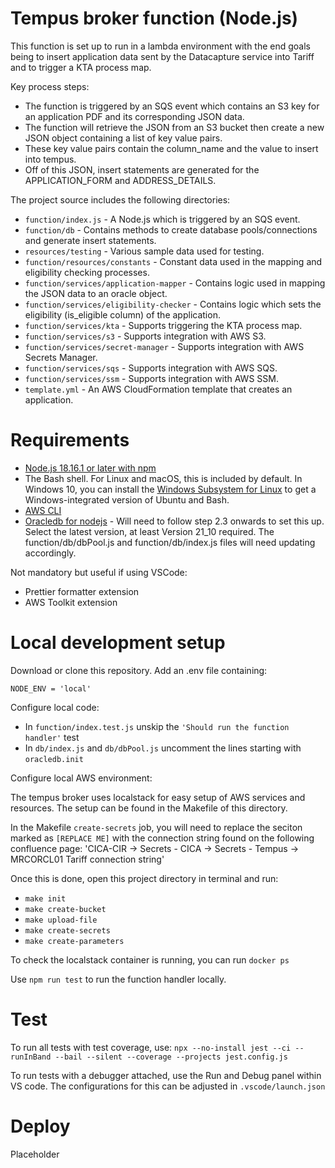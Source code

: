 # Tempus broker function (Node.js)
This function is set up to run in a lambda environment with the end goals being to insert application data sent by the Datacapture service into Tariff and to trigger a KTA process map.

Key process steps:

- The function is triggered by an SQS event which contains an S3 key for an application PDF and its corresponding JSON data.
- The function will retrieve the JSON from an S3 bucket then create a new JSON object containing a list of key value pairs.
- These key value pairs contain the column_name and the value to insert into tempus.
- Off of this JSON, insert statements are generated for the APPLICATION_FORM and ADDRESS_DETAILS.

The project source includes the following directories:

- `function/index.js` - A Node.js which is triggered by an SQS event.
- `function/db` - Contains methods to create database pools/connections and generate insert statements.
- `resources/testing` - Various sample data used for testing.
- `function/resources/constants` - Constant data used in the mapping and eligibility checking processes.
- `function/services/application-mapper` - Contains logic used in mapping the JSON data to an oracle object.
- `function/services/eligibility-checker` - Contains logic which sets the eligibility (is_eligible column) of the application.
- `function/services/kta` - Supports triggering the KTA process map.
- `function/services/s3` - Supports integration with AWS S3.
- `function/services/secret-manager` - Supports integration with AWS Secrets Manager.
- `function/services/sqs` - Supports integration with AWS SQS.
- `function/services/ssm` - Supports integration with AWS SSM.
- `template.yml` - An AWS CloudFormation template that creates an application.


# Requirements
- [Node.js 18.16.1 or later with npm](https://nodejs.org/en/download/releases/)
- The Bash shell. For Linux and macOS, this is included by default. In Windows 10, you can install the [Windows Subsystem for Linux](https://docs.microsoft.com/en-us/windows/wsl/install-win10) to get a Windows-integrated version of Ubuntu and Bash.
- [AWS CLI](https://docs.aws.amazon.com/cli/latest/userguide/getting-started-install.html)
- [Oracledb for nodejs](https://node-oracledb.readthedocs.io/en/latest/) - Will need to follow step 2.3 onwards to set this up. Select the latest version, at least Version 21_10 required. The function/db/dbPool.js and function/db/index.js files will need updating accordingly.

Not mandatory but useful if using VSCode:
- Prettier formatter extension
- AWS Toolkit extension

# Local development setup

Download or clone this repository.
Add an .env file containing:

   `NODE_ENV = 'local'`

Configure local code:
- In `function/index.test.js` unskip the `'Should run the function handler'` test
- In `db/index.js` and `db/dbPool.js` uncomment the lines starting with `oracledb.init`

Configure local AWS environment:

The tempus broker uses localstack for easy setup of AWS services and resources. The setup can be found in the Makefile of this directory.

In the Makefile `create-secrets` job, you will need to replace the seciton marked as `[REPLACE ME]` with the connection string found on the
following confluence page:
'CICA-CIR -> Secrets - CICA -> Secrets - Tempus -> MRCORCL01 Tariff connection string'

Once this is done, open this project directory in terminal and run:
 - `make init`
 - `make create-bucket`
 - `make upload-file`
 - `make create-secrets`
 - `make create-parameters`

To check the localstack container is running, you can run `docker ps`

Use `npm run test` to run the function handler locally.

# Test

To run all tests with test coverage, use:
`npx --no-install jest --ci --runInBand --bail --silent --coverage --projects jest.config.js`

To run tests with a debugger attached, use the Run and Debug panel within VS code. The configurations for this can be adjusted in
`.vscode/launch.json`
# Deploy
 
Placeholder

